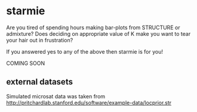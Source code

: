 # starmie
Are you tired of spending hours making bar-plots from STRUCTURE or admixture?
Does deciding on appropriate value of K make you want to tear your hair out in
frustration? 

If you answered yes to any of the above then starmie is for you!

COMING SOON

## external datasets
Simulated microsat data was taken from 
http://pritchardlab.stanford.edu/software/example-data/locprior.str
